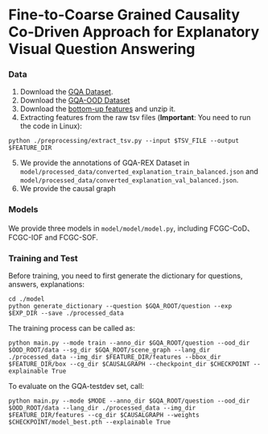 # **Fine-to-Coarse Grained Causality Co-Driven Approach for Explanatory Visual Question Answering**

### Data
1. Download the [GQA Dataset](https://cs.stanford.edu/people/dorarad/gqa/download.html).
2. Download the [GQA-OOD Dataset](https://github.com/gqa-ood/GQA-OOD)
3. Download the [bottom-up features](https://github.com/airsplay/lxmert) and unzip it.
4. Extracting features from the raw tsv files (**Important**: You need to run the code in Linux):
  ```
  python ./preprocessing/extract_tsv.py --input $TSV_FILE --output $FEATURE_DIR
  ```
5. We provide the annotations of GQA-REX Dataset in `model/processed_data/converted_explanation_train_balanced.json` and `model/processed_data/converted_explanation_val_balanced.json`.
6. We provide the causal graph 

### Models
We provide three models in `model/model/model.py`, including FCGC-CoD、FCGC-IOF and FCGC-SOF.

### Training and Test
Before training, you need to first generate the dictionary for questions, answers, explanations:
  ```
  cd ./model
  python generate_dictionary --question $GQA_ROOT/question --exp $EXP_DIR --save ./processed_data
  ```

The training process can be called as:
  ```
  python main.py --mode train --anno_dir $GQA_ROOT/question --ood_dir $OOD_ROOT/data --sg_dir $GQA_ROOT/scene_graph --lang_dir ./processed_data --img_dir $FEATURE_DIR/features --bbox_dir $FEATURE_DIR/box --cg_dir $CAUSALGRAPH --checkpoint_dir $CHECKPOINT --explainable True
  ```
To evaluate on the GQA-testdev set, call:
  ```
  python main.py --mode $MODE --anno_dir $GQA_ROOT/question --ood_dir $OOD_ROOT/data --lang_dir ./processed_data --img_dir $FEATURE_DIR/features --cg_dir $CAUSALGRAPH --weights $CHECKPOINT/model_best.pth --explainable True
  ```
